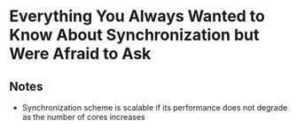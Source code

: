 # Everything You Always Wanted to Know About Synchronization but Were Afraid to Ask

## Notes

- Synchronization scheme is scalable if its performance does not degrade as the number of cores increases
